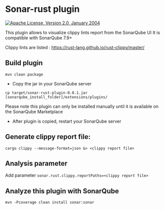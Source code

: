 <!---
 Licensed to the Apache Software Foundation (ASF) under one or more
 contributor license agreements.  See the NOTICE file distributed with
 this work for additional information regarding copyright ownership.
 The ASF licenses this file to You under the Apache License, Version 2.0
 (the "License"); you may not use this file except in compliance with
 the License.  You may obtain a copy of the License at

      http://www.apache.org/licenses/LICENSE-2.0

 Unless required by applicable law or agreed to in writing, software
 distributed under the License is distributed on an "AS IS" BASIS,
 WITHOUT WARRANTIES OR CONDITIONS OF ANY KIND, either express or implied.
 See the License for the specific language governing permissions and
 limitations under the License.
-->
Sonar-rust plugin
==================

[![Apache License, Version 2.0, January 2004](https://img.shields.io/github/license/apache/maven.svg?label=License)](http://www.apache.org/licenses/LICENSE-2.0)

This plugin allows to visualize clippy lints report from the SonarQube UI
It is compatible with SonarQube 7.9+

Clippy lints are listed : https://rust-lang.github.io/rust-clippy/master/

## Build plugin

`mvn clean package`

* Copy the jar in your SonarQube server

`cp target/sonar-rust-plugin-0.0.1.jar [sonarqube_install_folder]/extensions/plugins/`

Please note this plugin can only be installed manually until it 
is available on the SonarQube Marketplace

* After plugin is copied, restart your SonarQube server

## Generate clippy report file:

`cargo clippy --message-format=json &> <clippy report file>`

## Analysis parameter

Add parameter `sonar.rust.clippy.reportPaths=<clippy report file>`

## Analyze this plugin with SonarQube

`mvn -Pcoverage clean install sonar:sonar`